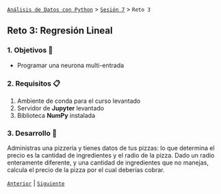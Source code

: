 [`Análisis de Datos con Python`](../../README.md) > [`Sesión 7`](../README.md) > `Reto 3`

## Reto 3: Regresión Lineal

### 1. Objetivos :dart:

- Programar una neurona multi-entrada

### 2. Requisitos :clipboard:

1. Ambiente de conda para el curso levantado
1. Servidor de __Jupyter__ levantado
1. Biblioteca __NumPy__ instalada

### 3. Desarrollo :rocket:

Administras una pizzería y tienes datos de tus pizzas: lo que determina el precio es la cantidad de ingredientes y el radio de la pizza. Dado un radio enteramente diferente, y una cantidad de ingredientes que no manejas, calcula el precio de la pizza por el cual deberías cobrar.

[`Anterior`](../ejemplo01/README.md) | [`Siguiente`](../README.md#3-postwork-memo)
